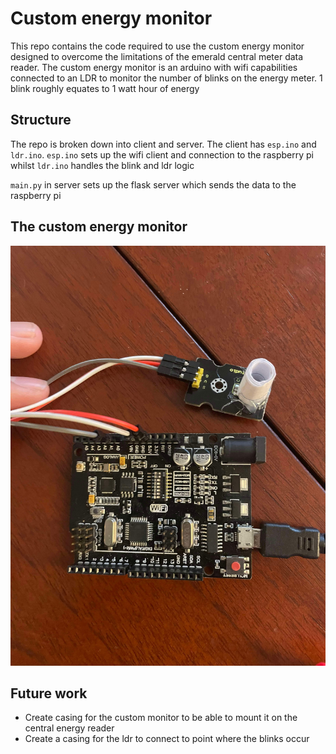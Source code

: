 # Custom energy monitor

This repo contains the code required to use the custom energy monitor designed to overcome the limitations of the emerald central meter data reader. The custom energy monitor is an arduino with wifi capabilities connected to an LDR to monitor the number of blinks on the energy meter. 1 blink roughly equates to 1 watt hour of energy

## Structure
The repo is broken down into client and server. The client has `esp.ino` and `ldr.ino`. `esp.ino` sets up the wifi client and connection to the raspberry pi whilst `ldr.ino` handles the blink and ldr logic

`main.py` in server sets up the flask server which sends the data to the raspberry pi

## The custom energy monitor
![alt text](IMG_6893.JPG)

## Future work
- Create casing for the custom monitor to be able to mount it on the central energy reader
- Create a casing for the ldr to connect to point where the blinks occur